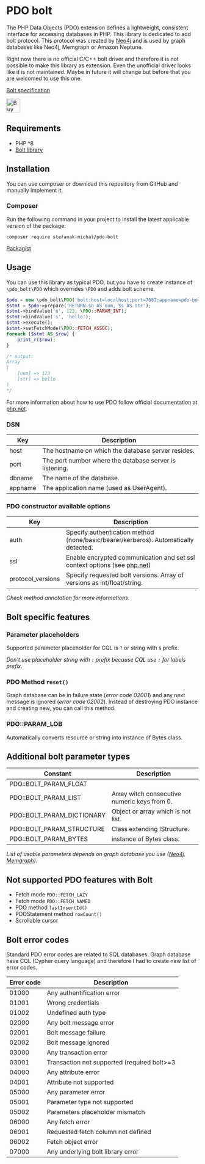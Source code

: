 # PDO bolt

The PHP Data Objects (PDO) extension defines a lightweight, consistent interface for accessing databases in PHP. This
library is dedicated to add bolt protocol. This protocol was created by [Neo4j](https://neo4j.com/) and is used by graph
databases like Neo4j, Memgraph or Amazon Neptune.

Right now there is no official C/C++ bolt driver and therefore it is not possible to make this library as extension.
Even the unofficial driver looks like it is not maintained. Maybe in future it will change but before that you are
welcomed to use this one.

[Bolt specification](https://neo4j.com/docs/bolt/current/)

<a href='https://ko-fi.com/Z8Z5ABMLW' target='_blank'><img height='36' style='border:0px;height:36px;' src='https://cdn.ko-fi.com/cdn/kofi1.png?v=3' border='0' alt='Buy Me a Coffee at ko-fi.com' /></a>

## Requirements

- PHP ^8
- [Bolt library](https://packagist.org/packages/stefanak-michal/bolt)

## Installation

You can use composer or download this repository from GitHub and manually implement it.

### Composer

Run the following command in your project to install the latest applicable version of the package:

`composer require stefanak-michal/pdo-bolt`

[Packagist](https://packagist.org/packages/stefanak-michal/pdo-bolt)

## Usage

You can use this library as typical PDO, but you have to create instance of `\pdo_bolt\PDO` which overrides `\PDO` and
adds bolt scheme.

```php
$pdo = new \pdo_bolt\PDO('bolt:host=localhost;port=7687;appname=pdo-bolt', 'neo4j', 'neo4j');
$stmt = $pdo->prepare('RETURN $n AS num, $s AS str');
$stmt->bindValue('n', 123, \PDO::PARAM_INT);
$stmt->bindValue('s', 'hello');
$stmt->execute();
$stmt->setFetchMode(\PDO::FETCH_ASSOC);
foreach ($stmt AS $row) {
    print_r($row);
}

/* output:
Array
(
    [num] => 123
    [str] => hello
)
*/
```

For more information about how to use PDO follow official documentation
at [php.net](https://www.php.net/manual/en/book.pdo.php).

### DSN

| Key     | Description                                             |
|---------|---------------------------------------------------------|
| host    | The hostname on which the database server resides.      |
| port    | The port number where the database server is listening. |
| dbname  | The name of the database.                               |
| appname | The application name (used as UserAgent).               |

### PDO constructor available options

| Key               | Description                                                                                                               |
|-------------------|---------------------------------------------------------------------------------------------------------------------------|
| auth              | Specify authentication method (none/basic/bearer/kerberos). Automatically detected.                                       |
| ssl               | Enable encrypted communication and set ssl context options (see [php.net](https://www.php.net/manual/en/context.ssl.php)) |
| protocol_versions | Specify requested bolt versions. Array of versions as int/float/string.                                                   |

_Check method annotation for more informations._

## Bolt specific features

### Parameter placeholders

Supported parameter placeholder for CQL is `?` or string with `$` prefix.

_Don't use placeholder string with `:` prefix because CQL use `:` for labels prefix._

### PDO Method `reset()`

Graph database can be in failure state (_error code 02001_) and any next message is ignored (_error code 02002_).
Instead of destroying PDO instance and creating new, you can call this method.

### PDO::PARAM_LOB

Automatically converts resource or string into instance of Bytes class.

## Additional bolt parameter types

| Constant                   | Description                                  |
|----------------------------|----------------------------------------------|
| PDO::BOLT_PARAM_FLOAT      |                                              |
| PDO::BOLT_PARAM_LIST       | Array witch consecutive numeric keys from 0. | 
| PDO::BOLT_PARAM_DICTIONARY | Object or array which is not list.           |
| PDO::BOLT_PARAM_STRUCTURE  | Class extending IStructure.                  |
| PDO::BOLT_PARAM_BYTES      | instance of Bytes class.                     |

_List of usable parameters depends on graph database you
use ([Neo4j](https://neo4j.com/docs/cypher-manual/current/syntax/values/#structural-types), [Memgraph](https://memgraph.com/docs/memgraph/reference-guide/data-types))._

## Not supported PDO features with Bolt

- Fetch mode `PDO::FETCH_LAZY`
- Fetch mode `PDO::FETCH_NAMED`
- PDO method `lastInsertId()`
- PDOStatement method `rowCount()`
- Scrollable cursor

## Bolt error codes

Standard PDO error codes are related to SQL databases. Graph database have CQL (Cypher query language) and therefore I
had to create new list of error codes.

| Error code | Description                                 |
|------------|---------------------------------------------|
| 01000      | Any authentification error                  |
| 01001      | Wrong credentials                           |
| 01002      | Undefined auth type                         |
| 02000      | Any bolt message error                      |
| 02001      | Bolt message failure                        |
| 02002      | Bolt message ignored                        |
| 03000      | Any transaction error                       |
| 03001      | Transaction not supported (required bolt>=3 |
| 04000      | Any attribute error                         |
| 04001      | Attribute not supported                     |
| 05000      | Any parameter error                         |
| 05001      | Parameter type not supported                |
| 05002      | Parameters placeholder mismatch             |
| 06000      | Any fetch error                             |
| 06001      | Requested fetch column not defined          |
| 06002      | Fetch object error                          |
| 07000      | Any underlying bolt library error           |
